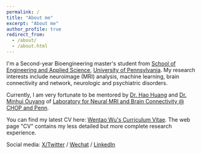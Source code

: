 ```yaml
---
permalink: /
title: "About me"
excerpt: "About me"
author_profile: true
redirect_from: 
  - /about/
  - /about.html
---
```


I'm a Second-year Bioengineering master's student from [School of Engineering and Applied Science](https://www.seas.upenn.edu/), [University of Pennsylvania](https://www.upenn.edu/). My research interests include neuroimage (MRI) analysis, machine learning, brain connectivity and network, neurologic and psychiatric disorders.

Currently, I am very fortunate to be mentored by [Dr. Hao Huang](https://www.med.upenn.edu/apps/faculty/index.php/g275/p8837947) and [Dr. Minhui Ouyang](https://www.med.upenn.edu/apps/faculty/index.php/g275/p8844108) of [Laboratory for Neural MRI and Brain Connectivity @ CHOP and Penn](https://www.med.upenn.edu/huanglab/).

You can find my latest CV here: [Wentao Wu's Curriculum Vitae](../assets/Curriculum_Vitae.pdf).
The web page "CV" contains my less detailed but more complete research experience.

Social media: [X/Twitter](https://x.com/wentao_wu2001) / [Wechat](../images/wechat.png) / [LinkedIn](http://www.linkedin.com/in/wentao-wu-19125826b)
